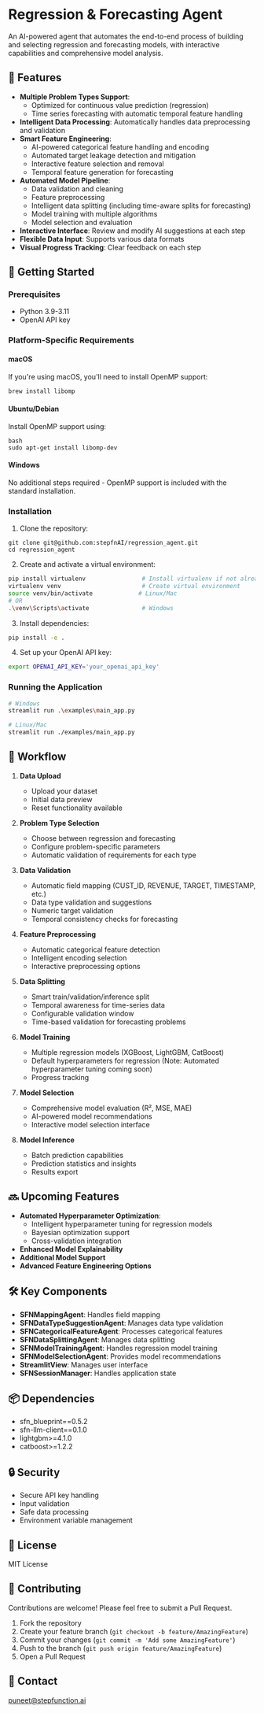 # Regression & Forecasting Agent

An AI-powered agent that automates the end-to-end process of building and selecting regression and forecasting models, with interactive capabilities and comprehensive model analysis.

## 🌟 Features

- **Multiple Problem Types Support**: 
  - Optimized for continuous value prediction (regression)
  - Time series forecasting with automatic temporal feature handling
- **Intelligent Data Processing**: Automatically handles data preprocessing and validation
- **Smart Feature Engineering**: 
  - AI-powered categorical feature handling and encoding
  - Automated target leakage detection and mitigation
  - Interactive feature selection and removal
  - Temporal feature generation for forecasting
- **Automated Model Pipeline**:
  - Data validation and cleaning
  - Feature preprocessing
  - Intelligent data splitting (including time-aware splits for forecasting)
  - Model training with multiple algorithms
  - Model selection and evaluation
- **Interactive Interface**: Review and modify AI suggestions at each step
- **Flexible Data Input**: Supports various data formats
- **Visual Progress Tracking**: Clear feedback on each step

## 🚀 Getting Started

### Prerequisites

- Python 3.9-3.11
- OpenAI API key

### Platform-Specific Requirements

#### macOS
If you're using macOS, you'll need to install OpenMP support:

```bash
brew install libomp
```

#### Ubuntu/Debian
Install OpenMP support using:

```
bash
sudo apt-get install libomp-dev
```

#### Windows
No additional steps required - OpenMP support is included with the standard installation.


### Installation

1. Clone the repository:

```
git clone git@github.com:stepfnAI/regression_agent.git
cd regression_agent
```

2. Create and activate a virtual environment:

```bash
pip install virtualenv                # Install virtualenv if not already installed
virtualenv venv                       # Create virtual environment
source venv/bin/activate             # Linux/Mac
# OR
.\venv\Scripts\activate               # Windows
```

3. Install dependencies:
```bash
pip install -e .
```

4. Set up your OpenAI API key:

```bash
export OPENAI_API_KEY='your_openai_api_key'
```

### Running the Application

```bash
# Windows
streamlit run .\examples\main_app.py

# Linux/Mac
streamlit run ./examples/main_app.py
```


## 🔄 Workflow

1. **Data Upload**
   - Upload your dataset
   - Initial data preview
   - Reset functionality available

2. **Problem Type Selection**
   - Choose between regression and forecasting
   - Configure problem-specific parameters
   - Automatic validation of requirements for each type

3. **Data Validation**
   - Automatic field mapping (CUST_ID, REVENUE, TARGET, TIMESTAMP, etc.)
   - Data type validation and suggestions
   - Numeric target validation
   - Temporal consistency checks for forecasting

4. **Feature Preprocessing**
   - Automatic categorical feature detection
   - Intelligent encoding selection
   - Interactive preprocessing options

5. **Data Splitting**
   - Smart train/validation/inference split
   - Temporal awareness for time-series data
   - Configurable validation window
   - Time-based validation for forecasting problems

6. **Model Training**
   - Multiple regression models (XGBoost, LightGBM, CatBoost)
   - Default hyperparameters for regression (Note: Automated hyperparameter tuning coming soon)
   - Progress tracking

7. **Model Selection**
   - Comprehensive model evaluation (R², MSE, MAE)
   - AI-powered model recommendations
   - Interactive model selection interface

8. **Model Inference**
   - Batch prediction capabilities
   - Prediction statistics and insights
   - Results export

## 🔜 Upcoming Features

- **Automated Hyperparameter Optimization**: 
  - Intelligent hyperparameter tuning for regression models
  - Bayesian optimization support
  - Cross-validation integration
- **Enhanced Model Explainability**
- **Additional Model Support**
- **Advanced Feature Engineering Options**

## 🛠️ Key Components

- **SFNMappingAgent**: Handles field mapping
- **SFNDataTypeSuggestionAgent**: Manages data type validation
- **SFNCategoricalFeatureAgent**: Processes categorical features
- **SFNDataSplittingAgent**: Manages data splitting
- **SFNModelTrainingAgent**: Handles regression model training
- **SFNModelSelectionAgent**: Provides model recommendations
- **StreamlitView**: Manages user interface
- **SFNSessionManager**: Handles application state

## 📦 Dependencies

- sfn_blueprint==0.5.2
- sfn-llm-client==0.1.0
- lightgbm>=4.1.0
- catboost>=1.2.2

## 🔒 Security

- Secure API key handling
- Input validation
- Safe data processing
- Environment variable management

## 📝 License

MIT License

## 🤝 Contributing

Contributions are welcome! Please feel free to submit a Pull Request.

1. Fork the repository
2. Create your feature branch (`git checkout -b feature/AmazingFeature`)
3. Commit your changes (`git commit -m 'Add some AmazingFeature'`)
4. Push to the branch (`git push origin feature/AmazingFeature`)
5. Open a Pull Request

## 📧 Contact
puneet@stepfunction.ai